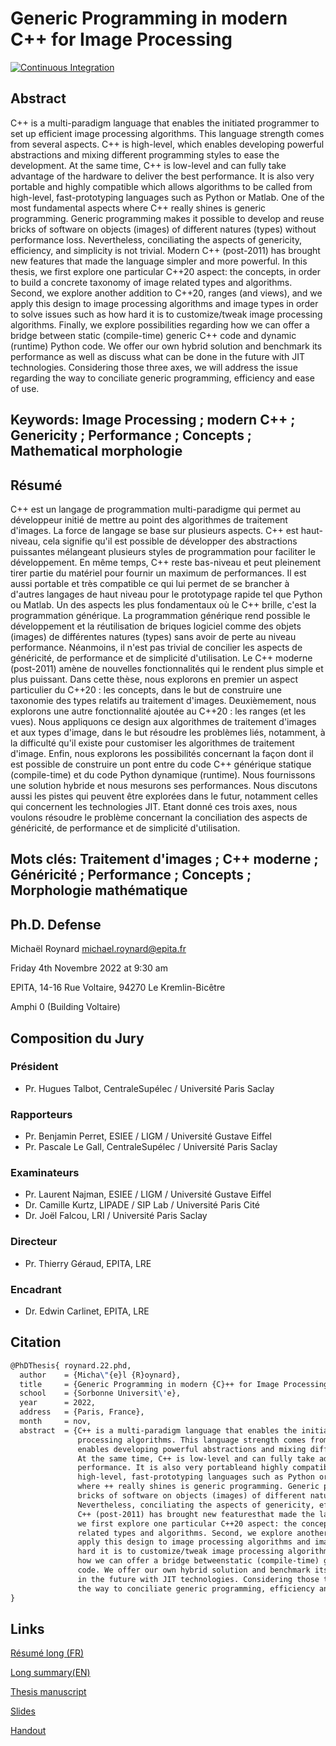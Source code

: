 # Generic Programming in modern C++ for Image Processing

[![Continuous Integration](https://github.com/dutiona/thesis/actions/workflows/ci.yaml/badge.svg)](https://github.com/dutiona/thesis/actions/workflows/ci.yaml)

## Abstract

C++ is a multi-paradigm language that enables the initiated programmer to set up efficient image processing algorithms. This language strength comes from several aspects. C++ is high-level, which enables developing powerful abstractions and mixing different programming styles to ease the development. At the same time, C++ is low-level and can fully take advantage of the hardware to deliver the best performance. It is also very portable and highly compatible which allows algorithms to be called from high-level, fast-prototyping languages such as Python or Matlab. One of the most fundamental aspects where C++ really shines is generic programming. Generic programming makes it possible to develop and reuse bricks of software on objects (images) of different natures (types) without performance loss. Nevertheless, conciliating the aspects of genericity, efficiency, and simplicity is not trivial. Modern C++ (post-2011) has brought new features that made the language simpler and more powerful. In this thesis, we first explore one particular C++20 aspect: the concepts, in order to build a concrete taxonomy of image related types and algorithms. Second, we explore another addition to C++20, ranges (and views), and we apply this design to image processing algorithms and image types in order to solve issues such as how hard it is to customize/tweak image processing algorithms. Finally, we explore possibilities regarding how we can offer a bridge between static (compile-time) generic C++ code and dynamic (runtime) Python code. We offer our own hybrid solution and benchmark its performance as well as discuss what can be done in the future with JIT technologies. Considering those three axes, we will address the issue regarding the way to conciliate generic programming, efficiency and ease of use.

## Keywords: Image Processing ; modern C++ ; Genericity ; Performance ; Concepts ; Mathematical morphologie

## Résumé

C++ est un langage de programmation multi-paradigme qui permet au développeur initié de mettre au point des algorithmes de traitement d'images. La force de langage se base sur plusieurs aspects. C++ est haut-niveau, cela signifie qu'il est possible de développer des abstractions puissantes mélangeant plusieurs styles de programmation pour faciliter le développement. En même temps, C++ reste bas-niveau et peut pleinement tirer partie du matériel pour fournir un maximum de performances. Il est aussi portable et très compatible ce qui lui permet de se brancher à d'autres langages de haut niveau pour le prototypage rapide tel que Python ou Matlab. Un des aspects les plus fondamentaux où le C++ brille, c'est la programmation générique. La programmation générique rend possible le développement et la réutilisation de briques logiciel comme des objets (images) de différentes natures (types) sans avoir de perte au niveau performance. Néanmoins, il n'est pas trivial de concilier les aspects de généricité, de performance et de simplicité d'utilisation. Le C++ moderne (post-2011) amène de nouvelles fonctionnalités qui le rendent plus simple et plus puissant. Dans cette thèse, nous explorons en premier un aspect particulier du C++20 : les concepts, dans le but de construire une taxonomie des types relatifs au traitement d'images. Deuxièmement, nous explorons une autre fonctionnalité ajoutée au C++20 : les ranges (et les vues). Nous appliquons ce design aux algorithmes de traitement d'images et aux types d'image, dans le but résoudre les problèmes liés, notamment, à la difficulté qu'il existe pour customiser les algorithmes de traitement d'image. Enfin, nous explorons les possibilités concernant la façon dont il est possible de construire un pont entre du code C++ générique statique (compile-time) et du code Python dynamique (runtime). Nous fournissons une solution hybride et nous mesurons ses performances. Nous discutons aussi les pistes qui peuvent être explorées dans le futur, notamment celles qui concernent les technologies JIT. Etant donné ces trois axes, nous voulons résoudre le problème concernant la conciliation des aspects de généricité, de performance et de simplicité d'utilisation.

## Mots clés: Traitement d'images ; C++ moderne ; Généricité ; Performance ; Concepts ; Morphologie mathématique

## Ph.D. Defense

Michaël Roynard <michael.roynard@epita.fr>

Friday 4th Novembre 2022 at 9:30 am

EPITA, 14-16 Rue Voltaire, 94270 Le Kremlin-Bicêtre

Amphi 0 (Building Voltaire)

## Composition du Jury

### Président

* Pr. Hugues Talbot, CentraleSupélec / Université Paris Saclay

### Rapporteurs

* Pr. Benjamin Perret, ESIEE / LIGM / Université Gustave Eiffel
* Pr. Pascale Le Gall, CentraleSupélec / Université Paris Saclay

### Examinateurs

* Pr. Laurent Najman, ESIEE / LIGM / Université Gustave Eiffel
* Dr. Camille Kurtz, LIPADE / SIP Lab / Université Paris Cité
* Dr. Joël Falcou, LRI / Université Paris Saclay

### Directeur

* Pr. Thierry Géraud, EPITA, LRE

### Encadrant

* Dr. Edwin Carlinet, EPITA, LRE

## Citation

```latex
@PhDThesis{	roynard.22.phd,
  author	= {Micha\"{e}l {R}oynard},
  title		= {Generic Programming in modern {C}++ for Image Processing},
  school	= {Sorbonne Universit\'e},
  year		= 2022,
  address	= {Paris, France},
  month		= nov,
  abstract	= {C++ is a multi-paradigm language that enables the initiated programmer to set up efficient image
               processing algorithms. This language strength comes from several aspects. C++ is high-level, which
               enables developing powerful abstractions and mixing different programmingstyles to ease the development.
               At the same time, C++ is low-level and can fully take advantage of the hardware to deliver the best
               performance. It is also very portableand highly compatible which allows algorithms to be called from
               high-level, fast-prototyping languages such as Python or Matlab. One of the most fundamental aspects
               where ++ really shines is generic programming. Generic programming makes it possible to develop and reuse
               bricks of software on objects (images) of different natures (types)without performance loss.
               Nevertheless, conciliating the aspects of genericity, efficiency, and simplicity is not trivial. Modern
               C++ (post-2011) has brought new featuresthat made the language simpler and more powerful. In this thesis,
               we first explore one particular C++20 aspect: the concepts, in order to build a concrete taxonomy of image
               related types and algorithms. Second, we explore another addition to C++20, ranges (and views), and we
               apply this design to image processing algorithms and image types in order to solve issues such as how
               hard it is to customize/tweak image processing algorithms. Finally, we explore possibilities regarding
               how we can offer a bridge betweenstatic (compile-time) generic C++ code and dynamic (runtime) Python
               code. We offer our own hybrid solution and benchmark its performance as well as discuss what can be done
               in the future with JIT technologies. Considering those three axes, we will address the issue regarding
               the way to conciliate generic programming, efficiency and ease of use.}
}
```

## Links

[Résumé long (FR)](https://dutiona.github.io/thesis/resume_long.pdf)

[Long summary(EN)](https://dutiona.github.io/thesis/long_summary.pdf)

[Thesis manuscript](https://dutiona.github.io/thesis/manuscript.pdf)

[Slides](https://dutiona.github.io/thesis/slides.pdf)

[Handout](https://dutiona.github.io/thesis/handout.pdf)
